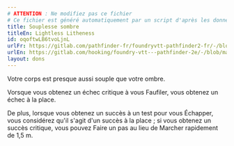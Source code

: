 ```yaml
---
# ATTENTION : Ne modifiez pas ce fichier
# Ce fichier est généré automatiquement par un script d'après les données du module Foundry VTT officiel et de sa traduction
title: Souplesse sombre
titleEn: Lightless Litheness
id: oqoftwLB6tvoLjnL
urlFr: https://gitlab.com/pathfinder-fr/foundryvtt-pathfinder2-fr/-/blob/master/data/feats/oqoftwLB6tvoLjnL.htm
urlEn: https://gitlab.com/hooking/foundry-vtt---pathfinder-2e/-/blob/master/packs/data/feats.db/lightless-litheness.json
layout: dons
---
```

Votre corps est presque aussi souple que votre ombre.

Vorsque vous obtenez un échec critique à vous Faufiler, vous obtenez un échec à la place.

De plus, lorsque vous obtenez un succès à un test pour vous Échapper, vous considérez qu'il s'agit d'un succès à la place ; si vous obtenez un succès critique, vous pouvez Faire un pas au lieu de Marcher rapidement de 1,5 m.
